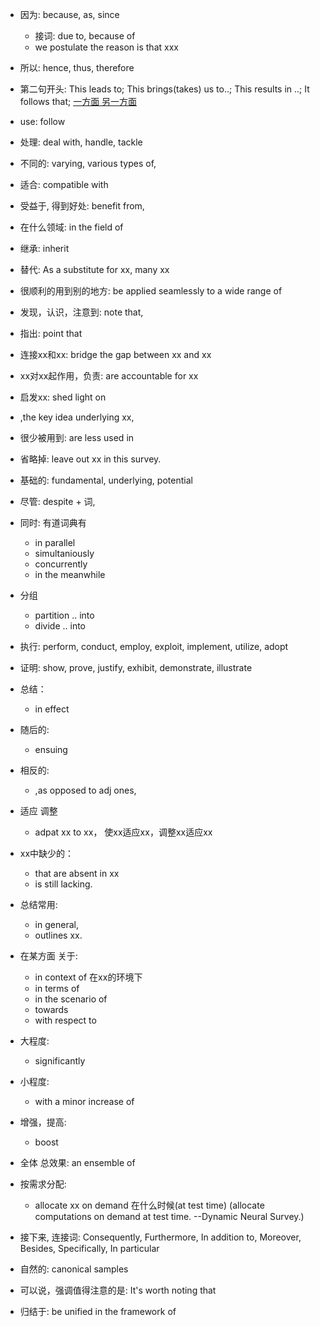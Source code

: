 - 因为: because, as, since
  - 接词: due to, because of 
  - we postulate the reason is that xxx
- 所以: hence, thus, therefore
- 第二句开头: This leads to; This brings(takes) us to..; This results in ..; It follows that; [一方面 另一方面](https://www.zhihu.com/question/336192348)
- use: follow
- 处理: deal with, handle, tackle
- 不同的: varying, various types of, 
- 适合: compatible with 
- 受益于, 得到好处: benefit from,
- 在什么领域: in the field of 
- 继承: inherit
- 替代: As a substitute for xx, many xx
- 很顺利的用到别的地方: be applied seamlessly to a wide range of 
- 发现，认识，注意到: note that, 
- 指出: point that
- 连接xx和xx: bridge the gap between xx and xx
- xx对xx起作用，负责: are accountable for xx
- 启发xx: shed light on
- ,the key idea underlying xx,
- 很少被用到: are less used in 
- 省略掉: leave out xx in this survey.
- 基础的: fundamental, underlying, potential

- 尽管: despite + 词, 

- 同时: 有道词典有
   - in parallel
   - simultaniously
   - concurrently
   - in the meanwhile
 
- 分组
   - partition .. into
   - divide .. into
 
- 执行: perform, conduct, employ, exploit, implement, utilize, adopt
- 证明: show, prove, justify, exhibit, demonstrate, illustrate
    
- 总结：
    - in effect

- 随后的:
    - ensuing
- 相反的:
    - ,as opposed to adj ones, 
- 适应 调整
    - adpat xx to xx， 使xx适应xx，调整xx适应xx
- xx中缺少的：
    - that are absent in xx
    - is still lacking.

- 总结常用: 
    - in general, 
    - outlines xx.

- 在某方面 关于:
    - in context of 在xx的环境下
    - in terms of 
    - in the scenario of 
    - towards
    - with respect to
- 大程度:
    - significantly

- 小程度:
    - with a minor increase of 

- 增强，提高:
    - boost
- 全体 总效果:
    an ensemble of 

- 按需求分配:
    - allocate xx on demand 在什么时候(at test time) (allocate computations on demand at test time. --Dynamic Neural Survey.)

- 接下来, 连接词: Consequently,  Furthermore,  In addition to, Moreover, Besides, Specifically, In particular
- 自然的: canonical samples

- 可以说，强调值得注意的是: It's worth noting that 
- 归结于: be unified in the framework of 

